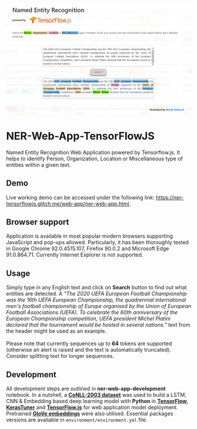 ![alt text](https://github.com/mrstelmach/NER-Web-App-TensorFlowJS/blob/master/web-app/test/webapp-screen.JPG?raw=true)
# NER-Web-App-TensorFlowJS
Named Entity Recognition Web Application powered by Tensorflow.js. It helps to identify Person, Organization, Location or Miscellaneous type of entities within a given text.

## Demo
Live working demo can be accessed under the following link: https://ner-tensorflowjs.glitch.me/web-app/ner-web-app.html.

## Browser support
Application is available in most popular modern browsers supporting JavaScript and pop-ups allowed. Particularly, it has been thoroughly tested in Google Chrome 92.0.4515.107, Firefox 90.0.2 and Microsoft Edge 91.0.864.71. Currently Internet Explorer is not supported.

## Usage
Simply type in any English text and click on <b>Search</b> button to find out what entities are detected. A <i>"The 2020 UEFA European Football Championship was the 16th UEFA European Championship, the quadrennial international men's football championship of Europe organised by the Union of European Football Associations (UEFA). To celebrate the 60th anniversary of the European Championship competition, UEFA president Michel Platini declared that the tournament would be hosted in several nations."</i> text from the header might be used as an example. 
<br><br>Please note that currently sequences up to <b>64</b> tokens are supported (otherwise an alert is raised and the text is automatically truncated). Consider splitting text for longer sequences.

## Development
All development steps are outlined in <b>ner-web-app-development</b> notebook. In a nutshell, a <b><a href="https://www.clips.uantwerpen.be/conll2003/ner/">CoNLL-2003 dataset</a></b> was used to build a LSTM, CNN & Embedding based deep learning model with <b>Python</b> in <b><a href="https://www.tensorflow.org/">TensorFlow</a></b>, <b><a href="https://keras.io/keras_tuner/">KerasTuner</a></b> and <b><a href=https://www.tensorflow.org/js>TensorFlow.js</a></b> for web application model deployment. Pretrained <b><a href="https://nlp.stanford.edu/projects/glove/">GloVe embeddings</a></b> were also utilised. Essential packages versions are available in `environment/environment.yml` file.
